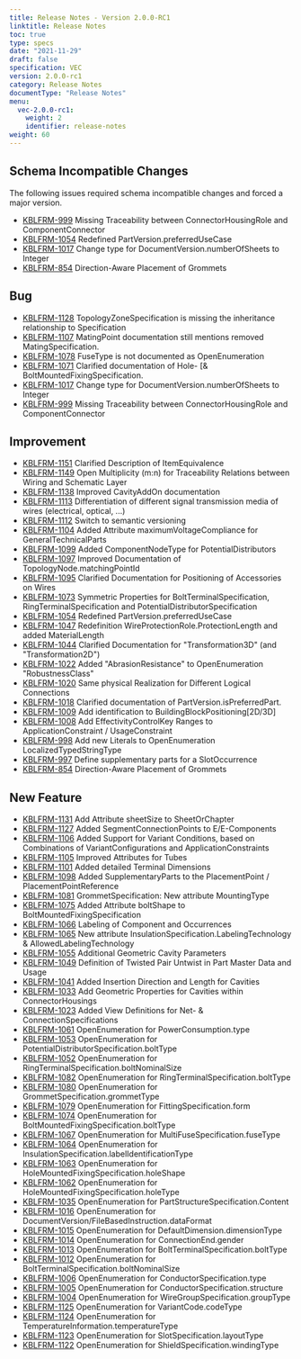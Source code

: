 ```yaml
---
title: Release Notes - Version 2.0.0-RC1
linktitle: Release Notes
toc: true
type: specs
date: "2021-11-29"
draft: false
specification: VEC
version: 2.0.0-rc1
category: Release Notes
documentType: "Release Notes"
menu:
  vec-2.0.0-rc1:
    weight: 2
    identifier: release-notes
weight: 60
---
```


## Schema Incompatible Changes

The following issues required schema incompatible changes and forced a major version.

- [KBLFRM-999](https://prostep-ivip.atlassian.net/browse/KBLFRM-999) Missing Traceability between ConnectorHousingRole and ComponentConnector
- [KBLFRM-1054](https://prostep-ivip.atlassian.net/browse/KBLFRM-1054) Redefined PartVersion.preferredUseCase
- [KBLFRM-1017](https://prostep-ivip.atlassian.net/browse/KBLFRM-1017) Change type for DocumentVersion.numberOfSheets to Integer
- [KBLFRM-854](https://prostep-ivip.atlassian.net/browse/KBLFRM-854) Direction-Aware Placement of Grommets

## Bug

- [KBLFRM-1128](https://prostep-ivip.atlassian.net/browse/KBLFRM-1128) TopologyZoneSpecification is missing the inheritance relationship to Specification
- [KBLFRM-1107](https://prostep-ivip.atlassian.net/browse/KBLFRM-1107) MatingPoint documentation still mentions removed MatingSpecification.
- [KBLFRM-1078](https://prostep-ivip.atlassian.net/browse/KBLFRM-1078) FuseType is not documented as OpenEnumeration
- [KBLFRM-1071](https://prostep-ivip.atlassian.net/browse/KBLFRM-1071) Clarified documentation of Hole- [& BoltMountedFixingSpecification.
- [KBLFRM-1017](https://prostep-ivip.atlassian.net/browse/KBLFRM-1017) Change type for DocumentVersion.numberOfSheets to Integer
- [KBLFRM-999](https://prostep-ivip.atlassian.net/browse/KBLFRM-999) Missing Traceability between ConnectorHousingRole and ComponentConnector

## Improvement

- [KBLFRM-1151](https://prostep-ivip.atlassian.net/browse/KBLFRM-1151) Clarified Description of ItemEquivalence
- [KBLFRM-1149](https://prostep-ivip.atlassian.net/browse/KBLFRM-1149) Open Multiplicity (m:n) for Traceability Relations between Wiring and Schematic Layer
- [KBLFRM-1138](https://prostep-ivip.atlassian.net/browse/KBLFRM-1138) Improved CavityAddOn documentation
- [KBLFRM-1113](https://prostep-ivip.atlassian.net/browse/KBLFRM-1113) Differentiation of different signal transmission media of wires \(electrical, optical, ...\)
- [KBLFRM-1112](https://prostep-ivip.atlassian.net/browse/KBLFRM-1112) Switch to semantic versioning
- [KBLFRM-1104](https://prostep-ivip.atlassian.net/browse/KBLFRM-1104) Added Attribute maximumVoltageCompliance for GeneralTechnicalParts
- [KBLFRM-1099](https://prostep-ivip.atlassian.net/browse/KBLFRM-1099) Added ComponentNodeType for PotentialDistributors
- [KBLFRM-1097](https://prostep-ivip.atlassian.net/browse/KBLFRM-1097) Improved Documentation of TopologyNode.matchingPointId
- [KBLFRM-1095](https://prostep-ivip.atlassian.net/browse/KBLFRM-1095) Clarified Documentation for Positioning of Accessories on Wires
- [KBLFRM-1073](https://prostep-ivip.atlassian.net/browse/KBLFRM-1073) Symmetric Properties for BoltTerminalSpecification, RingTerminalSpecification and PotentialDistributorSpecification
- [KBLFRM-1054](https://prostep-ivip.atlassian.net/browse/KBLFRM-1054) Redefined PartVersion.preferredUseCase
- [KBLFRM-1047](https://prostep-ivip.atlassian.net/browse/KBLFRM-1047) Redefinition WireProtectionRole.ProtectionLength and added MaterialLength
- [KBLFRM-1044](https://prostep-ivip.atlassian.net/browse/KBLFRM-1044) Clarified Documentation for "Transformation3D" \(and "Transformation2D"\)
- [KBLFRM-1022](https://prostep-ivip.atlassian.net/browse/KBLFRM-1022) Added "AbrasionResistance" to OpenEnumeration "RobustnessClass"
- [KBLFRM-1020](https://prostep-ivip.atlassian.net/browse/KBLFRM-1020) Same physical Realization for Different Logical Connections 
- [KBLFRM-1018](https://prostep-ivip.atlassian.net/browse/KBLFRM-1018) Clarified documentation of PartVersion.isPreferredPart.
- [KBLFRM-1009](https://prostep-ivip.atlassian.net/browse/KBLFRM-1009) Add identification to BuildingBlockPositioning\[2D/3D\]
- [KBLFRM-1008](https://prostep-ivip.atlassian.net/browse/KBLFRM-1008) Add EffectivityControlKey Ranges to ApplicationConstraint / UsageConstraint
- [KBLFRM-998](https://prostep-ivip.atlassian.net/browse/KBLFRM-998) Add new Literals to OpenEnumeration LocalizedTypedStringType
- [KBLFRM-997](https://prostep-ivip.atlassian.net/browse/KBLFRM-997) Define supplementary parts for a SlotOccurrence
- [KBLFRM-854](https://prostep-ivip.atlassian.net/browse/KBLFRM-854) Direction-Aware Placement of Grommets

## New Feature

- [KBLFRM-1131](https://prostep-ivip.atlassian.net/browse/KBLFRM-1131) Add Attribute sheetSize to SheetOrChapter
- [KBLFRM-1127](https://prostep-ivip.atlassian.net/browse/KBLFRM-1127) Added SegmentConnectionPoints to E/E-Components
- [KBLFRM-1106](https://prostep-ivip.atlassian.net/browse/KBLFRM-1106) Added Support for Variant Conditions, based on Combinations of VariantConfigurations and ApplicationConstraints
- [KBLFRM-1105](https://prostep-ivip.atlassian.net/browse/KBLFRM-1105) Improved Attributes for Tubes
- [KBLFRM-1101](https://prostep-ivip.atlassian.net/browse/KBLFRM-1101) Added detailed Terminal Dimensions
- [KBLFRM-1098](https://prostep-ivip.atlassian.net/browse/KBLFRM-1098) Added SupplementaryParts to the PlacementPoint / PlacementPointReference
- [KBLFRM-1081](https://prostep-ivip.atlassian.net/browse/KBLFRM-1081) GrommetSpecification: New attribute MountingType
- [KBLFRM-1075](https://prostep-ivip.atlassian.net/browse/KBLFRM-1075) Added Attribute boltShape to BoltMountedFixingSpecification
- [KBLFRM-1066](https://prostep-ivip.atlassian.net/browse/KBLFRM-1066) Labeling of Component and Occurrences
- [KBLFRM-1065](https://prostep-ivip.atlassian.net/browse/KBLFRM-1065) New attribute InsulationSpecification.LabelingTechnology & AllowedLabelingTechnology
- [KBLFRM-1055](https://prostep-ivip.atlassian.net/browse/KBLFRM-1055) Additional Geometric Cavity Parameters
- [KBLFRM-1049](https://prostep-ivip.atlassian.net/browse/KBLFRM-1049) Definition of Twisted Pair Untwist in Part Master Data and Usage
- [KBLFRM-1041](https://prostep-ivip.atlassian.net/browse/KBLFRM-1041) Added Insertion Direction and Length for Cavities
- [KBLFRM-1033](https://prostep-ivip.atlassian.net/browse/KBLFRM-1033) Add Geometric Properties for Cavities within ConnectorHousings
- [KBLFRM-1023](https://prostep-ivip.atlassian.net/browse/KBLFRM-1023) Added View Definitions for Net- & ConnectionSpecifications
- [KBLFRM-1061](https://prostep-ivip.atlassian.net/browse/KBLFRM-1061) OpenEnumeration for PowerConsumption.type
- [KBLFRM-1053](https://prostep-ivip.atlassian.net/browse/KBLFRM-1053) OpenEnumeration for PotentialDistributorSpecification.boltType
- [KBLFRM-1052](https://prostep-ivip.atlassian.net/browse/KBLFRM-1052) OpenEnumeration for RingTerminalSpecification.boltNominalSize
- [KBLFRM-1082](https://prostep-ivip.atlassian.net/browse/KBLFRM-1082) OpenEnumeration for RingTerminalSpecification.boltType
- [KBLFRM-1080](https://prostep-ivip.atlassian.net/browse/KBLFRM-1080) OpenEnumeration for GrommetSpecification.grommetType
- [KBLFRM-1079](https://prostep-ivip.atlassian.net/browse/KBLFRM-1079) OpenEnumeration for FittingSpecification.form
- [KBLFRM-1074](https://prostep-ivip.atlassian.net/browse/KBLFRM-1074) OpenEnumeration for BoltMountedFixingSpecification.boltType
- [KBLFRM-1067](https://prostep-ivip.atlassian.net/browse/KBLFRM-1067) OpenEnumeration for MultiFuseSpecification.fuseType
- [KBLFRM-1064](https://prostep-ivip.atlassian.net/browse/KBLFRM-1064) OpenEnumeration for InsulationSpecification.labelIdentificationType
- [KBLFRM-1063](https://prostep-ivip.atlassian.net/browse/KBLFRM-1063) OpenEnumeration for HoleMountedFixingSpecification.holeShape
- [KBLFRM-1062](https://prostep-ivip.atlassian.net/browse/KBLFRM-1062) OpenEnumeration for HoleMountedFixingSpecification.holeType
- [KBLFRM-1035](https://prostep-ivip.atlassian.net/browse/KBLFRM-1035) OpenEnumeration for PartStructureSpecification.Content
- [KBLFRM-1016](https://prostep-ivip.atlassian.net/browse/KBLFRM-1016) OpenEnumeration for DocumentVersion/FileBasedInstruction.dataFormat
- [KBLFRM-1015](https://prostep-ivip.atlassian.net/browse/KBLFRM-1015) OpenEnumeration for DefaultDimension.dimensionType
- [KBLFRM-1014](https://prostep-ivip.atlassian.net/browse/KBLFRM-1014) OpenEnumeration for ConnectionEnd.gender
- [KBLFRM-1013](https://prostep-ivip.atlassian.net/browse/KBLFRM-1013) OpenEnumeration for BoltTerminalSpecification.boltType
- [KBLFRM-1012](https://prostep-ivip.atlassian.net/browse/KBLFRM-1012) OpenEnumeration for BoltTerminalSpecification.boltNominalSize
- [KBLFRM-1006](https://prostep-ivip.atlassian.net/browse/KBLFRM-1006) OpenEnumeration for ConductorSpecification.type
- [KBLFRM-1005](https://prostep-ivip.atlassian.net/browse/KBLFRM-1005) OpenEnumeration for ConductorSpecification.structure
- [KBLFRM-1004](https://prostep-ivip.atlassian.net/browse/KBLFRM-1004) OpenEnumeration for WireGroupSpecification.groupType
- [KBLFRM-1125](https://prostep-ivip.atlassian.net/browse/KBLFRM-1125) OpenEnumeration for VariantCode.codeType
- [KBLFRM-1124](https://prostep-ivip.atlassian.net/browse/KBLFRM-1124) OpenEnumeration for TemperatureInformation.temperatureType
- [KBLFRM-1123](https://prostep-ivip.atlassian.net/browse/KBLFRM-1123) OpenEnumeration for SlotSpecification.layoutType
- [KBLFRM-1122](https://prostep-ivip.atlassian.net/browse/KBLFRM-1122) OpenEnumeration for ShieldSpecification.windingType
